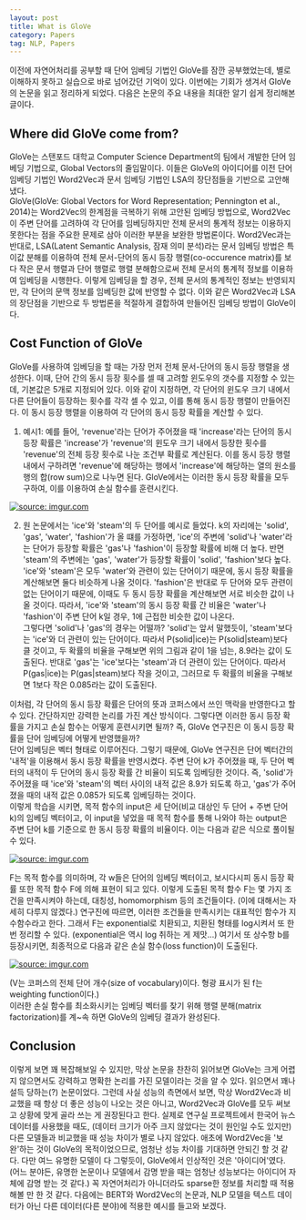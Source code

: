 ```yaml
---
layout: post
title: What is GloVe
category: Papers
tag: NLP, Papers
---
```


이전에 자연어처리를 공부할 때 단어 임베딩 기법인 GloVe를 잠깐 공부했었는데, 별로 이해하지 못하고 실습으로 바로 넘어갔던 기억이 있다. 이번에는 기회가 생겨서 GloVe의 논문을 읽고 정리하게 되었다. 다음은 논문의 주요 내용을 최대한 알기 쉽게 정리해본 글이다.

## Where did GloVe come from?
GloVe는 스탠포드 대학교 Computer Science Department의 팀에서 개발한 단어 임베딩 기법으로, Global Vectors의 줄임말이다. 이들은 GloVe의 아이디어를 이전 단어 임베딩 기법인 Word2Vec과 문서 임베딩 기법인 LSA의 장단점들을 기반으로 고안해냈다.  
GloVe(GloVe: Global Vectors for Word Representation; Pennington et al., 2014)는 Word2Vec의 한계점을 극복하기 위해 고안된 임베딩 방법으로, Word2Vec이 주변 단어를 고려하여 각 단어를 임베딩하지만 전체 문서의 통계적 정보는 이용하지 못한다는 점을 주요한 문제로 삼아 이러한 부분을 보완한 방법론이다. Word2Vec과는 반대로, LSA(Latent Semantic Analysis, 잠재 의미 분석)라는 문서 임베딩 방법은 특이값 분해를 이용하여 전체 문서-단어의 동시 등장 행렬(co-occurence matrix)를 보다 작은 문서 행렬과 단어 행렬로 행렬 분해함으로써 전체 문서의 통계적 정보를 이용하여 임베딩을 시행한다. 이렇게 임베딩을 할 경우, 전체 문서의 통계적인 정보는 반영되지만, 각 단어의 문맥 정보를 임베딩한 값에 반영할 수 없다. 이와 같은 Word2Vec과 LSA의 장단점을 기반으로 두 방법론을 적절하게 결합하여 만들어진 임베딩 방법이 GloVe이다.  

## Cost Function of GloVe  
GloVe를 사용하여 임베딩을 할 때는 가장 먼저 전체 문서-단어의 동시 등장 행렬을 생성한다. 이때, 단어 간의 동시 등장 횟수를 셀 때 고려할 윈도우의 갯수를 지정할 수 있는데, 기본값은 5개로 지정되어 있다. 이와 같이 지정하면, 각 단어의 윈도우 크기 내에서 다른 단어들이 등장하는 횟수를 각각 셀 수 있고, 이를 통해 동시 등장 행렬이 만들어진다. 이 동시 등장 행렬을 이용하여 각 단어의 동시 등장 확률을 계산할 수 있다.  
1. 예시1: 예를 들어, 'revenue'라는 단어가 주어졌을 때 'increase'라는 단어의 동시 등장 확률은 'increase'가 'revenue'의 윈도우 크기 내에서 등장한 횟수를 'revenue'의 전체 등장 횟수로 나눈 조건부 확률로 계산된다. 이를 동시 등장 행렬 내에서 구하려면 'revenue'에 해당하는 행에서 'increase'에 해당하는 열의 원소를 행의 합(row sum)으로 나누면 된다. GloVe에서는 이러한 동시 등장 확률을 모두 구하여, 이를 이용하여 손실 함수를 훈련시킨다.  

<a href="https://imgur.com/lOjakiG"><img src="https://i.imgur.com/lOjakiG.png" title="source: imgur.com" /></a>

2. 원 논문에서는 'ice'와 'steam'의 두 단어를 예시로 들었다. k의 자리에는 'solid', 'gas', 'water', 'fashion'가 올 떄를 가정하면, 'ice'의 주변에 'solid'나 'water'라는 단어가 등장할 확률은 'gas'나 'fashion'이 등장할 확률에 비해 더 높다. 반면 'steam'의 주변에는 'gas', 'water'가 등장할 확률이 'solid', 'fashion'보다 높다. 'ice'와 'steam'은 모두 'water'와 관련이 있는 단어이기 때문에, 동시 등장 확률을 계산해보면 둘다 비슷하게 나올 것이다. 'fashion'은 반대로 두 단어와 모두 관련이 없는 단어이기 때문에, 이때도 두 동시 등장 확률을 계산해보면 서로 비슷한 값이 나올 것이다. 따라서, 'ice'와 'steam'의 동시 등장 확률 간 비율은 'water'나 'fashion'이 주변 단어 k일 경우, 1에 근접한 비슷한 값이 나온다.  
그렇다면 'solid'나 'gas'의 경우는 어떨까? 'solid'는 앞서 말했듯이, 'steam'보다는 'ice'와 더 관련이 있는 단어이다. 따라서 P(solid|ice)는 P(solid|steam)보다 클 것이고, 두 확률의 비율을 구해보면 위의 그림과 같이 1을 넘는, 8.9라는 값이 도출된다. 반대로 'gas'는 'ice'보다는 'steam'과 더 관련이 있는 단어이다. 따라서 P(gas|ice)는 P(gas|steam)보다 작을 것이고, 그러므로 두 확률의 비율을 구해보면 1보다 작은 0.085라는 값이 도출된다.  

이처럼, 각 단어의 동시 등장 확률은 단어의 뜻과 코퍼스에서 쓰인 맥락을 반영한다고 할 수 있다. 간단하지만 강력한 논리를 가진 계산 방식이다. 그렇다면 이러한 동시 등장 확률을 가지고 손실 함수는 어떻게 훈련시키면 될까? 즉, GloVe 연구진은 이 동시 등장 확률을 단어 임베딩에 어떻게 반영했을까?  
단어 임베딩은 벡터 형태로 이루어진다. 그렇기 때문에, GloVe 연구진은 단어 벡터간의 '내적'을 이용해서 동시 등장 확률을 반영시켰다. 주변 단어 k가 주어졌을 때, 두 단어 벡터의 내적이 두 단어의 동시 등장 확률 간 비율이 되도록 임베딩한 것이다. 즉, 'solid'가 주어졌을 때 'ice'와 'steam'의 벡터 사이의 내적 값은 8.9가 되도록 하고, 'gas'가 주어졌을 때의 내적 값은 0.085가 되도록 임베딩하는 것이다.  
이렇게 학습을 시키면, 목적 함수의 input은 세 단어(비교 대상인 두 단어 + 주변 단어 k)의 임베딩 벡터이고, 이 input을 넣었을 때 목적 함수를 통해 나와야 하는 output은 주변 단어 k를 기준으로 한 동시 등장 확률의 비율이다. 이는 다음과 같은 식으로 풀이될 수 있다.  

<a href="https://imgur.com/cY3PMc4"><img src="https://i.imgur.com/cY3PMc4.png" title="source: imgur.com" /></a>

F는 목적 함수를 의미하며, 각 w들은 단어의 임베딩 벡터이고, 보시다시피 동시 등장 확률 또한 목적 함수 F에 의해 표현이 되고 있다. 이렇게 도출된 목적 함수 F는 몇 가지 조건을 만족시켜야 하는데, 대칭성, homomorphism 등의 조건들이다. (이에 대해서는 자세히 다루지 않겠다.) 연구진에 따르면, 이러한 조건들을 만족시키는 대표적인 함수가 지수함수라고 한다. 그래서 F는 exponential로 치환되고, 치환된 형태를 log시켜서 또 한번 정리할 수 있다. (exponential은 역시 log 취하는 게 제맛...) 여기서 또 상수항 b를 등장시키면, 최종적으로 다음과 같은 손실 함수(loss function)이 도출된다.  

<a href="https://imgur.com/Aqrfflb"><img src="https://i.imgur.com/Aqrfflb.png" title="source: imgur.com" /></a>

(V는 코퍼스의 전체 단어 개수(size of vocabulary)이다. 형광 표시가 된 f는 weighting function이다.)  
이러한 손실 함수를 최소화시키는 임베딩 벡터를 찾기 위해 행렬 분해(matrix factorization)를 계~속 하면 GloVe의 임베딩 결과가 완성된다.  

## Conclusion
이렇게 보면 꽤 복잡해보일 수 있지만, 막상 논문을 찬찬히 읽어보면 GloVe는 크게 어렵지 않으면서도 강력하고 명확한 논리를 가진 모델이라는 것을 알 수 있다. 읽으면서 꽤나 설득 당하는(?) 논문이었다. 그런데 사실 성능의 측면에서 보면, 막상 Word2Vec과 비교했을 때 항상 더 좋은 성능이 나오는 것은 아니고, Word2Vec과 GloVe를 모두 써보고 상황에 맞게 골라 쓰는 게 권장된다고 한다. 실제로 연구실 프로젝트에서 한국어 뉴스 데이터를 사용했을 때도, (데이터 크기가 아주 크지 않았다는 것이 원인일 수도 있지만) 다른 모델들과 비교했을 때 성능 차이가 별로 나지 않았다. 애초에 Word2Vec을 '보완'하는 것이 GloVe의 목적이었으므로, 엄청난 성능 차이를 기대하면 안되긴 할 것 같다. 다만 여느 유명한 모델이 다 그렇듯이, GloVe에서 인상적인 것은 '아이디어'였다. (어느 분야든, 유명한 논문이나 모델에서 감명 받을 때는 엄청난 성능보다는 아이디어 자체에 감명 받는 것 같다.) 꼭 자연어처리가 아니더라도 sparse한 정보를 처리할 때 적용해볼 만 한 것 같다. 다음에는 BERT와 Word2Vec의 논문과, NLP 모델을 텍스트 데이터가 아닌 다른 데이터(다른 분야)에 적용한 예시를 들고와 보겠다.
